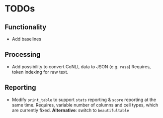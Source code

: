 # TODOs

## Functionality

- Add baselines

## Processing

- Add possibility to convert CoNLL data to JSON (e.g. `rasa`)
  Requires, token indexing for raw text.

## Reporting

- Modify `print_table` to support `stats` reporting & `score` reporting at the same time.
  Requires, variable number of columns and cell types, which are currently fixed.
  **Alternative**: switch to `beautifultable`
